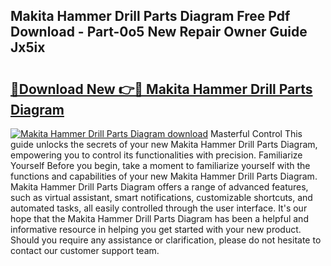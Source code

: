 ## Makita Hammer Drill Parts Diagram Free Pdf Download - Part-0o5 New Repair Owner Guide Jx5ix

# <h2><a href="http://dfihov.blite.top/?on=Makita+Hammer+Drill+Parts+Diagram">🔗Download New 👉🔴 Makita Hammer Drill Parts Diagram</a></h2>

[![Makita Hammer Drill Parts Diagram download](https://i.imgur.com/lujVjoI.png)](http://dfihov.blite.top/?on=Makita+Hammer+Drill+Parts+Diagram)
Masterful Control This guide unlocks the secrets of your new Makita Hammer Drill Parts Diagram, empowering you to control its functionalities with precision. Familiarize Yourself Before you begin, take a moment to familiarize yourself with the functions and capabilities of your new Makita Hammer Drill Parts Diagram. Makita Hammer Drill Parts Diagram offers a range of advanced features, such as virtual assistant, smart notifications, customizable shortcuts, and automated tasks, all easily controlled through the user interface. It's our hope that the Makita Hammer Drill Parts Diagram has been a helpful and informative resource in helping you get started with your new product. Should you require any assistance or clarification, please do not hesitate to contact our customer support team.
